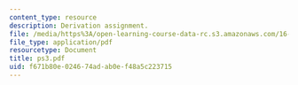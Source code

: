 ```yaml
---
content_type: resource
description: Derivation assignment.
file: /media/https%3A/open-learning-course-data-rc.s3.amazonaws.com/16-120-compressible-flow-spring-2003/f671b80e024674adab0ef48a5c223715_ps3.pdf
file_type: application/pdf
resourcetype: Document
title: ps3.pdf
uid: f671b80e-0246-74ad-ab0e-f48a5c223715
---
```


